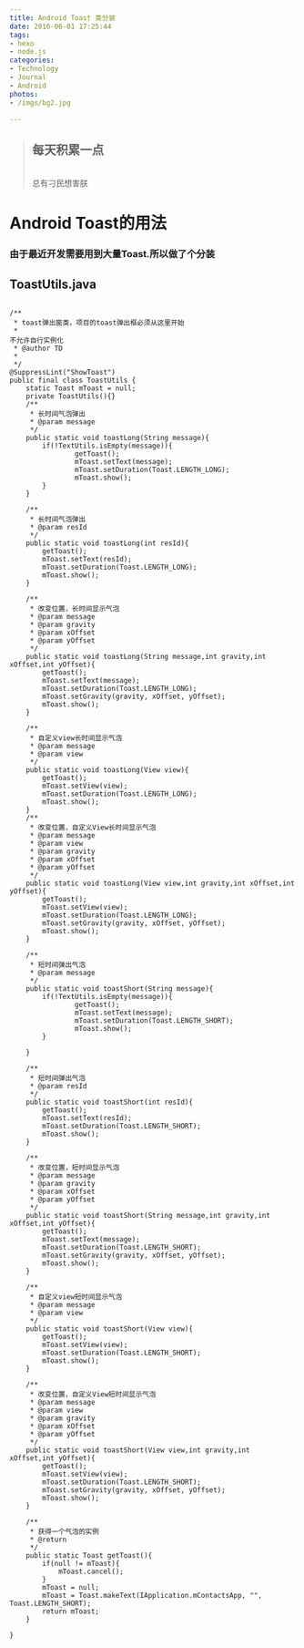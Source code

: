```yaml
---
title: Android Toast 类分装
date: 2016-06-01 17:25:44
tags:
- hexo
- node.js
categories: 
- Technology
- Journal
- Android
photos: 
- /imgs/bg2.jpg

---
```

<blockquote class="blockquote-center"><h2>每天积累一点</h2></br>总有刁民想害朕</blockquote>

Android Toast的用法
=======
### 由于最近开发需要用到大量Toast.所以做了个分装
<!-- more -->
ToastUtils.java
-----------
<pre>
<code>
/**
 * toast弹出窗类，项目的toast弹出框必须从这里开始
 * <br>不允许自行实例化
 * @author TD
 *
 */
@SuppressLint("ShowToast")
public final class ToastUtils {
	static Toast mToast = null;
	private ToastUtils(){}
	/**
	 * 长时间气泡弹出
	 * @param message
	 */
	public static void toastLong(String message){
	    if(!TextUtils.isEmpty(message)){
        	    getToast();
        	    mToast.setText(message);
        	    mToast.setDuration(Toast.LENGTH_LONG);
        	    mToast.show();
	    }
	}
	
	/**
	 * 长时间气泡弹出
	 * @param resId
	 */
	public static void toastLong(int resId){
		getToast();
		mToast.setText(resId);
		mToast.setDuration(Toast.LENGTH_LONG);
		mToast.show();
	}
	
	/**
	 * 改变位置，长时间显示气泡
	 * @param message
	 * @param gravity
	 * @param xOffset
	 * @param yOffset
	 */
	public static void toastLong(String message,int gravity,int xOffset,int yOffset){
		getToast();
		mToast.setText(message);
		mToast.setDuration(Toast.LENGTH_LONG);
		mToast.setGravity(gravity, xOffset, yOffset);
		mToast.show();
	}
	
	/**
	 * 自定义view长时间显示气泡
	 * @param message
	 * @param view
	 */
	public static void toastLong(View view){
		getToast();
		mToast.setView(view);
		mToast.setDuration(Toast.LENGTH_LONG);
		mToast.show();
	}
	/**
	 * 改变位置，自定义View长时间显示气泡
	 * @param message
	 * @param view
	 * @param gravity
	 * @param xOffset
	 * @param yOffset
	 */
	public static void toastLong(View view,int gravity,int xOffset,int yOffset){
		getToast();
		mToast.setView(view);
		mToast.setDuration(Toast.LENGTH_LONG);
		mToast.setGravity(gravity, xOffset, yOffset);
		mToast.show();
	}
	
	/**
	 * 短时间弹出气泡
	 * @param message
	 */
	public static void toastShort(String message){
	    if(!TextUtils.isEmpty(message)){
	            getToast();
	            mToast.setText(message);
	            mToast.setDuration(Toast.LENGTH_SHORT);
	            mToast.show();
	    }
	  
	}
	
	/**
	 * 短时间弹出气泡
	 * @param resId
	 */
	public static void toastShort(int resId){
		getToast();
		mToast.setText(resId);
		mToast.setDuration(Toast.LENGTH_SHORT);
		mToast.show();
	}

	/**
	 * 改变位置，短时间显示气泡
	 * @param message
	 * @param gravity
	 * @param xOffset
	 * @param yOffset
	 */
	public static void toastShort(String message,int gravity,int xOffset,int yOffset){
		getToast();
		mToast.setText(message);
		mToast.setDuration(Toast.LENGTH_SHORT);
		mToast.setGravity(gravity, xOffset, yOffset);
		mToast.show();
	}
	
	/**
	 * 自定义view短时间显示气泡
	 * @param message
	 * @param view
	 */
	public static void toastShort(View view){
		getToast();
		mToast.setView(view);
		mToast.setDuration(Toast.LENGTH_SHORT);
		mToast.show();
	}
	
	/**
	 * 改变位置，自定义View短时间显示气泡
	 * @param message
	 * @param view
	 * @param gravity
	 * @param xOffset
	 * @param yOffset
	 */
	public static void toastShort(View view,int gravity,int xOffset,int yOffset){
		getToast();
		mToast.setView(view);
		mToast.setDuration(Toast.LENGTH_SHORT);
		mToast.setGravity(gravity, xOffset, yOffset);
		mToast.show();
	}
	
	/**
	 * 获得一个气泡的实例
	 * @return
	 */
	public static Toast getToast(){
		if(null != mToast){
			mToast.cancel();
		}
		mToast = null;
		mToast = Toast.makeText(IApplication.mContactsApp, "", Toast.LENGTH_SHORT);
		return mToast;
	}
	
}
</code>
</pre>

